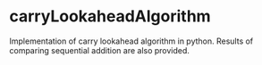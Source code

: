 # carryLookaheadAlgorithm
Implementation of carry lookahead algorithm in python. Results of comparing sequential addition are also provided.

